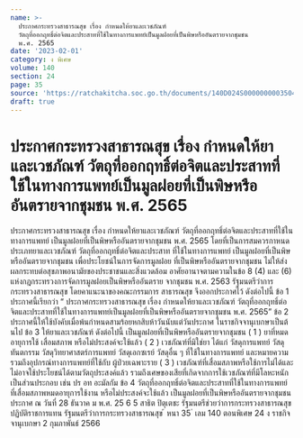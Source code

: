 ```yaml
---
name: >-
  ประกาศกระทรวงสาธารณสุข เรื่อง กำหนดให้ยาและเวชภัณฑ์
  วัตถุที่ออกฤทธิ์ต่อจิตและประสาทที่ใช้ในทางการแพทย์เป็นมูลฝอยที่เป็นพิษหรืออันตรายจากชุมชน
  พ.ศ. 2565
date: '2023-02-01'
category: ง พิเศษ
volume: 140
section: 24
page: 35
source: 'https://ratchakitcha.soc.go.th/documents/140D024S0000000003504.pdf'
draft: true
---
```


# ประกาศกระทรวงสาธารณสุข เรื่อง กำหนดให้ยาและเวชภัณฑ์ วัตถุที่ออกฤทธิ์ต่อจิตและประสาทที่ใช้ในทางการแพทย์เป็นมูลฝอยที่เป็นพิษหรืออันตรายจากชุมชน พ.ศ. 2565

ประกาศกระทรวงสาธารณสุข เรื่อง กำหนดให้ยาและเวชภัณฑ์ วัตถุที่ออกฤทธิ์ต่อจิตและประสาทที่ใช้ในทางการแพทย์ เป็นมูลฝอยที่เป็นพิษหรืออันตรายจากชุมชน พ.ศ. 2565 โดยที่เป็นการสมควรกาหนดประเภทยาและเวชภัณฑ์ วัตถุที่ออกฤทธิ์ต่อจิตและประสาท ที่ใช้ในทางการแพทย์ เป็นมูลฝอยที่เป็นพิษหรืออันตรายจากชุมชน เพื่อประโยชน์ในการจัดการมูลฝอย ที่เป็นพิษหรืออันตรายจากชุมชน ไม่ให้ส่งผลกระทบต่อสุขภาพอนามัยของประชาชนและสิ่งแวดล้อม อาศัยอานาจตามความในข้อ 8 (4) และ (6) แห่งกฎกระทรวงการจัดการมูลฝอยเป็นพิษหรืออันตราย จากชุมชน พ.ศ. 2563 รัฐมนตรีว่าการกระทรวงสาธารณสุข โดยคาแนะนาของคณะกรรมการ สาธารณสุข จึงออกประกาศไว้ ดังต่อไปนี้ ข้อ 1 ประกาศนี้เรียกว่า “ ประกาศกระทรวงสาธารณสุข เรื่อง กำหนดให้ยาและเวชภัณฑ์ วัตถุที่ออกฤทธิ์ต่อจิตและประสาทที่ใช้ในทางการแพทย์เป็นมูลฝอยที่เป็นพิษหรืออันตรายจากชุมชน พ.ศ. 2565” ข้อ 2 ประกาศนี้ให้ใช้บังคับเมื่อพ้นกำหนดสามร้อยหกสิบห้าวันนับแต่วันประกาศ ในราชกิจจานุเบกษาเป็นต้ นไป ข้อ 3 ให้ยาและเวชภัณฑ์ ดังต่อไปนี้ เป็นมูลฝอยที่เป็นพิษหรืออันตรายจากชุมชน ( 1 ) ยาที่หมดอายุการใช้ เสื่อมสภาพ หรือไม่ประสงค์จะใช้แล้ว ( 2 ) เวชภัณฑ์ที่มิใช่ยา ได้แก่ วัสดุการแพทย์ วัสดุทันตกรรม วัสดุวิทยาศาสตร์การแพทย์ วัสดุเอกซเรย์ วัสดุอื่น ๆ ที่ใช้ในทางการแพทย์ และหมายความรวมถึงอุปกรณ์ทางการแพทย์ที่ใช้กับ ผู้ป่วยเฉพาะราย ( 3 ) เวชภัณฑ์ที่เสื่อมสภาพหรือใช้การไม่ได้และไม่อาจใช้ประโยชน์ได้ตามวัตถุประสงค์แล้ว รวมถึงเศษของเสียที่เกิดจากการใช้เวชภัณฑ์ที่มีโลหะหนักเป็นส่วนประกอบ เช่น ปร อท อะมัลกัม ข้อ 4 วัตถุที่ออกฤทธิ์ต่อจิตและประสาทที่ใช้ในทางการแพทย์ ที่เสื่อมสภาพหมดอายุการใช้งาน หรือไม่ประสงค์จะใช้แล้ว เป็นมูลฝอยที่เป็นพิษหรืออันตรายจากชุมชน ประกาศ ณ วันที่ 28 ธันวาค ม พ.ศ. 25 6 5 สาธิต ปิตุเตชะ รัฐมนตรีช่วยว่าการกระทรวงสาธารณสุข ปฏิบัติราชการแทน รัฐมนตรีว่าการกระทรวงสาธารณสุข ้ หนา 35 ่ เลม 140 ตอนพิเศษ 24 ง ราชกิจจานุเบกษา 2 กุมภาพันธ์ 2566
